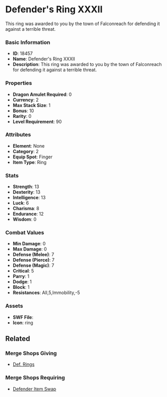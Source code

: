 # Defender's Ring XXXII

This ring was awarded to you by the town of Falconreach for defending it against a terrible threat. 

### Basic Information

- **ID**: 18457
- **Name**: Defender&#039;s Ring XXXII
- **Description**: This ring was awarded to you by the town of Falconreach for defending it against a terrible threat. 

### Properties

- **Dragon Amulet Required**: 0
- **Currency**: 2
- **Max Stack Size**: 1
- **Bonus**: 10
- **Rarity**: 0
- **Level Requirement**: 90

### Attributes

- **Element**: None
- **Category**: 2
- **Equip Spot**: Finger
- **Item Type**: Ring

### Stats

- **Strength**: 13
- **Dexterity**: 13
- **Intelligence**: 13
- **Luck**: 6
- **Charisma**: 8
- **Endurance**: 12
- **Wisdom**: 0

### Combat Values

- **Min Damage**: 0
- **Max Damage**: 0
- **Defense (Melee)**: 7
- **Defense (Pierce)**: 7
- **Defense (Magic)**: 7
- **Critical**: 5
- **Parry**: 1
- **Dodge**: 1
- **Block**: 1
- **Resistances**: All,5,Immobility,-5

### Assets

- **SWF File**: 
- **Icon**: ring

## Related

### Merge Shops Giving

- [Def. Rings](../merge-shops/3-def-rings.md)

### Merge Shops Requiring

- [Defender Item Swap](../merge-shops/385-defender-item-swap.md)

